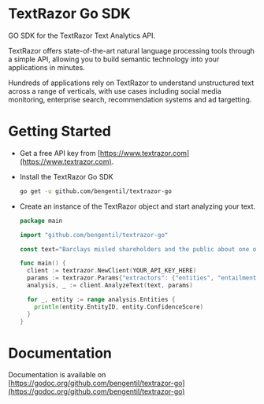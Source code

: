 TextRazor Go SDK
====================

GO SDK for the TextRazor Text Analytics API.

TextRazor offers state-of-the-art natural language processing tools through a simple API, allowing you to build semantic technology into your applications in minutes.  

Hundreds of applications rely on TextRazor to understand unstructured text across a range of verticals, with use cases including social media monitoring, enterprise search, recommendation systems and ad targetting.  

Getting Started
===============

- Get a free API key from [https://www.textrazor.com](https://www.textrazor.com).

- Install the TextRazor Go SDK

	```bash
	go get -u github.com/bengentil/textrazor-go
	```

- Create an instance of the TextRazor object and start analyzing your text.

	```go
	package main

	import "github.com/bengentil/textrazor-go"

	const text="Barclays misled shareholders and the public about one of the biggest investments in the bank's history, a BBC Panorama investigation has found."

	func main() {
	  client := textrazor.NewClient(YOUR_API_KEY_HERE)
	  params := textrazor.Params{"extractors": {"entities", "entailments"}}
	  analysis, _ := client.AnalyzeText(text, params)

	  for _, entity := range analysis.Entities {
	    println(entity.EntityID, entity.ConfidenceScore)
	  }
	}
	```

Documentation
=============

Documentation is available on [https://godoc.org/github.com/bengentil/textrazor-go](https://godoc.org/github.com/bengentil/textrazor-go)
